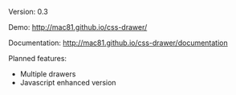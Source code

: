 Version: 0.3

Demo: http://mac81.github.io/css-drawer/

Documentation: http://mac81.github.io/css-drawer/documentation

Planned features:

 - Multiple drawers
 - Javascript enhanced version
 
